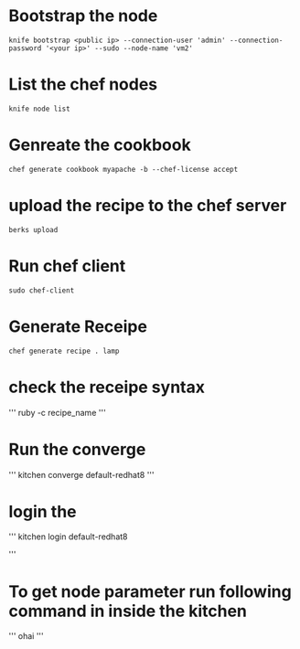 # Bootstrap the node
```
knife bootstrap <public ip> --connection-user 'admin' --connection-password '<your ip>' --sudo --node-name 'vm2'
```

# List the chef nodes
```
knife node list
```

# Genreate the cookbook
```
chef generate cookbook myapache -b --chef-license accept
```

# upload the recipe to the chef server
```
berks upload
```

# Run chef client 
```
sudo chef-client
```

# Generate Receipe
```
chef generate recipe . lamp
```

# check the receipe syntax
'''
ruby -c recipe_name
'''

# Run the converge 
'''
kitchen converge default-redhat8
'''

# login the 
'''
kitchen login default-redhat8

'''

# To  get node parameter run following command in inside the kitchen
'''
ohai
'''